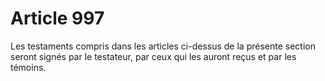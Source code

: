 # Article 997

Les testaments compris dans les articles ci-dessus de la présente section seront signés par le testateur, par ceux qui les auront reçus et par les témoins.

